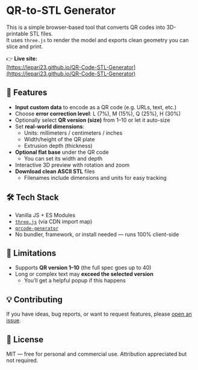 # QR-to-STL Generator

This is a simple browser-based tool that converts QR codes into 3D-printable STL files.  
It uses `three.js` to render the model and exports clean geometry you can slice and print.

👉 **Live site:**  
[https://lepari23.github.io/QR-Code-STL-Generator](https://lepari23.github.io/QR-Code-STL-Generator)

## 🧩 Features

- **Input custom data** to encode as a QR code (e.g. URLs, text, etc.)
- Choose **error correction level**: L (7%), M (15%), Q (25%), H (30%)
- Optionally select **QR version (size)** from 1–10 or let it auto-size
- Set **real-world dimensions**:
  - Units: millimeters / centimeters / inches
  - Width/height of the QR plate
  - Extrusion depth (thickness)
- **Optional flat base** under the QR code
  - You can set its width and depth
- Interactive 3D preview with rotation and zoom
- **Download clean ASCII STL** files
  - Filenames include dimensions and units for easy tracking

## 🛠 Tech Stack

- Vanilla JS + ES Modules
- [`three.js`](https://threejs.org/) (via CDN import map)
- [`qrcode-generator`](https://github.com/kazuhikoarase/qrcode-generator)
- No bundler, framework, or install needed — runs 100% client-side

## 🚧 Limitations

- Supports **QR version 1–10** (the full spec goes up to 40)
- Long or complex text may **exceed the selected version**
  - You’ll get a helpful popup if this happens

## 💡 Contributing

If you have ideas, bug reports, or want to request features, please [open an issue](https://github.com/lepari23/QR-Code-STL-Generator/issues).  

## 📄 License

MIT — free for personal and commercial use. Attribution appreciated but not required.
